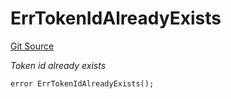 # ErrTokenIdAlreadyExists
[Git Source](https://github.com/Crossbell-Box/Crossbell-Contracts/blob/1bc9213c7fb7853b038310c6b20bef0fd2cf388b/contracts/libraries/Error.sol)

*Token id already exists*


```solidity
error ErrTokenIdAlreadyExists();
```

